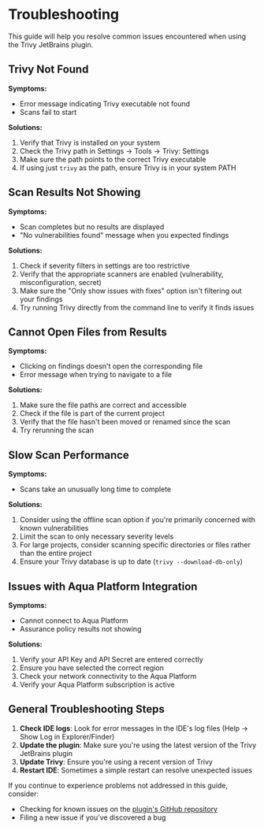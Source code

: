 # Troubleshooting

This guide will help you resolve common issues encountered when using the Trivy JetBrains plugin.

## Trivy Not Found

**Symptoms:**
- Error message indicating Trivy executable not found
- Scans fail to start

**Solutions:**
1. Verify that Trivy is installed on your system
2. Check the Trivy path in Settings → Tools → Trivy: Settings
3. Make sure the path points to the correct Trivy executable
4. If using just `trivy` as the path, ensure Trivy is in your system PATH

## Scan Results Not Showing

**Symptoms:**
- Scan completes but no results are displayed
- "No vulnerabilities found" message when you expected findings

**Solutions:**
1. Check if severity filters in settings are too restrictive
2. Verify that the appropriate scanners are enabled (vulnerability, misconfiguration, secret)
3. Make sure the "Only show issues with fixes" option isn't filtering out your findings
4. Try running Trivy directly from the command line to verify it finds issues

## Cannot Open Files from Results

**Symptoms:**
- Clicking on findings doesn't open the corresponding file
- Error message when trying to navigate to a file

**Solutions:**
1. Make sure the file paths are correct and accessible
2. Check if the file is part of the current project
3. Verify that the file hasn't been moved or renamed since the scan
4. Try rerunning the scan

## Slow Scan Performance

**Symptoms:**
- Scans take an unusually long time to complete

**Solutions:**
1. Consider using the offline scan option if you're primarily concerned with known vulnerabilities
2. Limit the scan to only necessary severity levels
3. For large projects, consider scanning specific directories or files rather than the entire project
4. Ensure your Trivy database is up to date (`trivy --download-db-only`)

## Issues with Aqua Platform Integration

**Symptoms:**
- Cannot connect to Aqua Platform
- Assurance policy results not showing

**Solutions:**
1. Verify your API Key and API Secret are entered correctly
2. Ensure you have selected the correct region
3. Check your network connectivity to the Aqua Platform
4. Verify your Aqua Platform subscription is active

## General Troubleshooting Steps

1. **Check IDE logs**: Look for error messages in the IDE's log files (Help → Show Log in Explorer/Finder)
2. **Update the plugin**: Make sure you're using the latest version of the Trivy JetBrains plugin
3. **Update Trivy**: Ensure you're using a recent version of Trivy
4. **Restart IDE**: Sometimes a simple restart can resolve unexpected issues

If you continue to experience problems not addressed in this guide, consider:
- Checking for known issues on the [plugin's GitHub repository](https://github.com/aquasecurity/intellij-trivy/issues)
- Filing a new issue if you've discovered a bug
